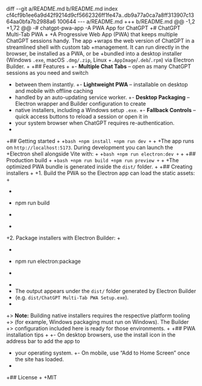 diff --git a/README.md b/README.md
index cf4cf9b1ee6a9d42f9214d9cf5662326ff1fe47a..db9a77a0ca7a8ff313907c1364aa0bfa7b2988a6 100644
--- a/README.md
+++ b/README.md
@@ -1,2 +1,72 @@
-# chatgpt-pwa-app
-A PWA App for ChatGPT
+# ChatGPT Multi-Tab PWA
+
+A Progressive Web App (PWA) that keeps multiple ChatGPT sessions handy. The app
+wraps the web version of ChatGPT in a streamlined shell with custom tab
+management. It can run directly in the browser, be installed as a PWA, or be
+bundled into a desktop installer (Windows `.exe`, macOS `.dmg/.zip`, Linux
+`.AppImage`/`.deb`/`.rpm`) via Electron Builder.
+
+## Features
+
+- **Multiple Chat Tabs** – open as many ChatGPT sessions as you need and switch
+  between them instantly.
+- **Lightweight PWA** – installable on desktop and mobile with offline caching
+  handled by an auto-updating service worker.
+- **Desktop Packaging** – Electron wrapper and Builder configuration to create
+  native installers, including a Windows setup `.exe`.
+- **Fallback Controls** – quick access buttons to reload a session or open it in
+  your system browser when ChatGPT requires re-authentication.
+
+## Getting started
+
+```bash
+npm install
+npm run dev
+```
+
+The app runs on `http://localhost:5173`. During development you can launch the
+Electron shell alongside Vite with:
+
+```bash
+npm run electron:dev
+```
+
+## Production build
+
+```bash
+npm run build
+npm run preview
+```
+
+The optimized PWA bundle is generated inside the `dist/` folder.
+
+## Creating installers
+
+1. Build the PWA so the Electron app can load the static assets:
+
+   ```bash
+   npm run build
+   ```
+
+2. Package installers with Electron Builder:
+
+   ```bash
+   npm run electron:package
+   ```
+
+   The output appears under the `dist/` folder generated by Electron Builder
+   (e.g. `dist/ChatGPT Multi-Tab PWA Setup.exe`).
+
+> **Note:** Building native installers requires the respective platform tooling
+> (for example, Windows packaging must run on Windows). The Builder
+> configuration included here is ready for those environments.
+
+## PWA installation tips
+
+- On desktop browsers, use the install icon in the address bar to add the app to
+  your operating system.
+- On mobile, use “Add to Home Screen” once the site has loaded.
+
+## License
+
+MIT

